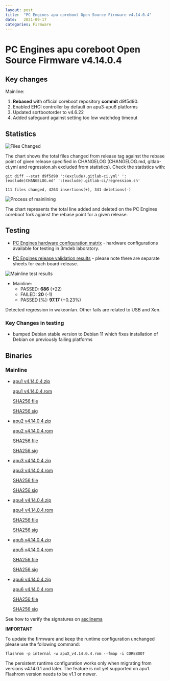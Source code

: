 ```yaml
---
layout: post
title:  "PC Engines apu coreboot Open Source Firmware v4.14.0.4"
date:   2021-09-17
categories: Firmware
---
```


# PC Engines apu coreboot Open Source Firmware v4.14.0.4

## Key changes

Mainline:

1. **Rebased** with official coreboot repository **commit** d9f5d90.
1. Enabled EHCI controller by default on apu3-apu6 platforms
1. Updated sortbootorder to v4.6.22
1. Added safeguard against setting too low watchdog timeout

## Statistics

![Files Changed](https://cloud.3mdeb.com/index.php/s/2CkEG3SkBkFoqLD/preview)

The chart shows the total files changed from release tag against the rebase
point of given release specified in CHANGELOG (CHANGELOG.md, gitlab-ci.yml
and regression.sh excluded from statistics). Check the statistics with:

```
git diff --stat d9f5d90 ':(exclude).gitlab-ci.yml' ':(exclude)CHANGELOG.md' ':(exclude).gitlab-ci/regression.sh'
```

`111 files changed, 4263 insertions(+), 341 deletions(-)`

![Process of mainlining](https://cloud.3mdeb.com/index.php/s/5g8G9WsAGejRA5P/preview)

The chart represents the total line added and deleted on the PC Engines
coreboot fork against the rebase point for a given release.

## Testing

* [PC Engines hardware configuration matrix](https://cloud.3mdeb.com/index.php/s/4n9rT4yMsKezHsR/preview) -
  hardware configurations available for testing in 3mdeb laboratory.

* [PC Engines release validation results](https://docs.google.com/spreadsheets/d/1_uRhVo9eYeZONnelymonYp444zYHT_Q_qmJEJ8_XqJc/edit#gid=0) -
  please note there are separate sheets for each board-release.

![Mainline test results](https://cloud.3mdeb.com/index.php/s/6fwW8oPdDGKwW7A/preview)

* Mainline:
  * PASSED: **686** (+22)
  * FAILED: **20** (-1)
  * PASSED [%]: **97.17** (+0.23%)

Detected regression in wakeonlan. Other fails are related to USB and Xen.

### Key Changes in testing

* bumped Debian stable version to Debian 11 which fixes installation of Debian
  on previously failing platforms

## Binaries

### Mainline

* [apu1 v4.14.0.4.zip](https://3mdeb.com/open-source-firmware/pcengines/apu1/apu1_v4.14.0.4.zip)

  [apu1 v4.14.0.4.rom](https://3mdeb.com/open-source-firmware/pcengines/apu1/apu1_v4.14.0.4.rom)

  [SHA256 file](https://3mdeb.com/open-source-firmware/pcengines/apu1/apu1_v4.14.0.4.SHA256)

  [SHA256 sig](https://3mdeb.com/open-source-firmware/pcengines/apu1/apu1_v4.14.0.4.SHA256.sig)

* [apu2 v4.14.0.4.zip](https://3mdeb.com/open-source-firmware/pcengines/apu2/apu2_v4.14.0.4.zip)

  [apu2 v4.14.0.4.rom](https://3mdeb.com/open-source-firmware/pcengines/apu2/apu2_v4.14.0.4.rom)

  [SHA256 file](https://3mdeb.com/open-source-firmware/pcengines/apu2/apu2_v4.14.0.4.SHA256)

  [SHA256 sig](https://3mdeb.com/open-source-firmware/pcengines/apu2/apu2_v4.14.0.4.SHA256.sig)

* [apu3 v4.14.0.4.zip](https://3mdeb.com/open-source-firmware/pcengines/apu3/apu3_v4.14.0.4.zip)

  [apu3 v4.14.0.4.rom](https://3mdeb.com/open-source-firmware/pcengines/apu3/apu3_v4.14.0.4.rom)

  [SHA256 file](https://3mdeb.com/open-source-firmware/pcengines/apu3/apu3_v4.14.0.4.SHA256)

  [SHA256 sig](https://3mdeb.com/open-source-firmware/pcengines/apu3/apu3_v4.14.0.4.SHA256.sig)

* [apu4 v4.14.0.4.zip](https://3mdeb.com/open-source-firmware/pcengines/apu4/apu4_v4.14.0.4.zip)

  [apu4 v4.14.0.4.rom](https://3mdeb.com/open-source-firmware/pcengines/apu4/apu4_v4.14.0.4.rom)

  [SHA256 file](https://3mdeb.com/open-source-firmware/pcengines/apu4/apu4_v4.14.0.4.SHA256)

  [SHA256 sig](https://3mdeb.com/open-source-firmware/pcengines/apu4/apu4_v4.14.0.4.SHA256.sig)

* [apu5 v4.14.0.4.zip](https://3mdeb.com/open-source-firmware/pcengines/apu5/apu5_v4.14.0.4.zip)

  [apu5 v4.14.0.4.rom](https://3mdeb.com/open-source-firmware/pcengines/apu5/apu5_v4.14.0.4.rom)

  [SHA256 file](https://3mdeb.com/open-source-firmware/pcengines/apu5/apu5_v4.14.0.4.SHA256)

  [SHA256 sig](https://3mdeb.com/open-source-firmware/pcengines/apu5/apu5_v4.14.0.4.SHA256.sig)

* [apu6 v4.14.0.4.zip](https://3mdeb.com/open-source-firmware/pcengines/apu6/apu6_v4.14.0.4.zip)

  [apu6 v4.14.0.4.rom](https://3mdeb.com/open-source-firmware/pcengines/apu6/apu6_v4.14.0.4.rom)

  [SHA256 file](https://3mdeb.com/open-source-firmware/pcengines/apu6/apu6_v4.14.0.4.SHA256)

  [SHA256 sig](https://3mdeb.com/open-source-firmware/pcengines/apu6/apu6_v4.14.0.4.SHA256.sig)

See how to verify the signatures on [asciinema](https://asciinema.org/a/417462)

**IMPORTANT**

To update the firmware and keep the runtime configuration unchanged please
use the following command:

```
flashrom -p internal -w apuX_v4.14.0.4.rom --fmap -i COREBOOT
```

The persistent runtime configuration works only when migrating from versions
v4.14.0.1 and later. The feature is not yet supported on apu1. Flashrom version
needs to be v1.1 or newer.
